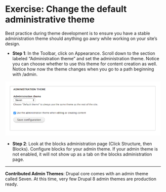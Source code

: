# Exercise: Change the default administrative theme

Best practice during theme development is to ensure you have a stable administration theme should anything go awry while working on your site’s design. 

* **Step 1**: In the Toolbar, click on Appearance. Scroll down to the section labeled “Administration theme” and set the administration theme.  Notice you can choose whether to use this theme for content creation as well. Notice how now the theme changes when you go to a path beginning with /admin.

![](admin-theme.png)

* **Step 2**: Look at the blocks administration page (Click Structure, then Blocks). Configure blocks for your admin theme. If your admin theme is not enabled, it will not show up as a tab on the blocks administration page.



---



**Contributed Admin Themes**:
Drupal core comes with an admin theme called Seven. At this time, very few Drupal 8 admin themes are production ready. 
